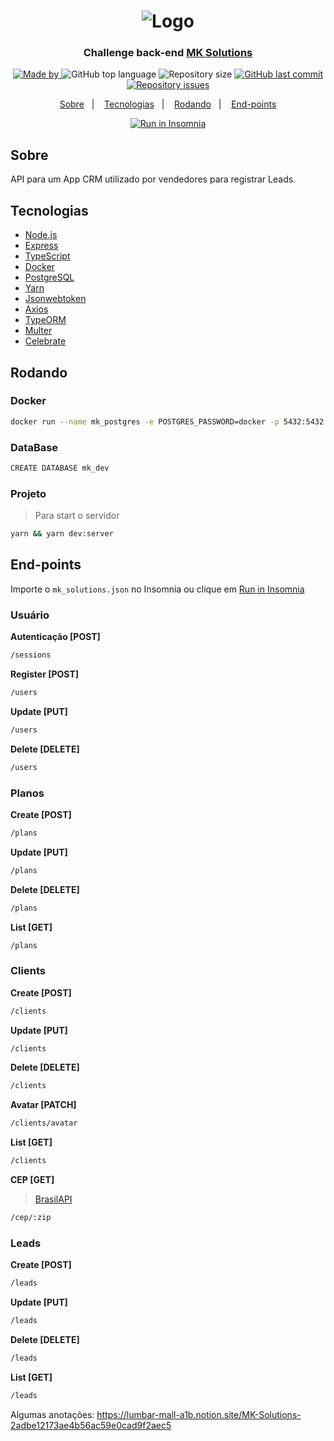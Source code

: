 <h1 align="center">
  <img src="https://www.mksolutions.com.br/wp-content/uploads/2019/10/logo_mk.png" alt="Logo">
</h1>

<h3 align="center">
  Challenge back-end <a href="https://www.mksolutions.com.br/">MK Solutions</a>
</h3>

<p align="center">
  <a href="https://www.linkedin.com/in/lucasfdcampos/">
    <img alt="Made by" src="https://img.shields.io/badge/made%20by-Lucas%20Campos-%2329589D">
  </a>
  <img alt="GitHub top language" src="https://img.shields.io/github/languages/top/lucasfdcampos/mk-solutions-backend?color=%2329589D">
  <img alt="Repository size" src="https://img.shields.io/github/repo-size/lucasfdcampos/mk-solutions-backend?color=%2329589D">
  <a href="https://github.com/lucasfdcampos/mk-solutions-backend/commits/master">
    <img alt="GitHub last commit" src="https://img.shields.io/github/last-commit/lucasfdcampos/mk-solutions-backend?color=%2329589D">
  </a>
  <a href="https://github.com/lucasfdcampos/mk-solutions-backend/issues">
    <img alt="Repository issues" src="https://img.shields.io/github/issues/lucasfdcampos/mk-solutions-backend?color=%2329589D">
  </a>
</p>

<p align="center">
  <a href="#-sobre">Sobre</a>&nbsp;&nbsp;&nbsp;|&nbsp;&nbsp;&nbsp;
  <a href="#-tecnologias">Tecnologias</a>&nbsp;&nbsp;&nbsp;|&nbsp;&nbsp;&nbsp;
  <a href="#-rodando">Rodando</a>&nbsp;&nbsp;&nbsp;|&nbsp;&nbsp;&nbsp;
  <a href="#-end-points">End-points</a>
</p>

<p align="center">
  <a href="https://insomnia.rest/run/?label=&uri=https%3A%2F%2Fraw.githubusercontent.com%2Flucasfdcampos%2Fmk-solutions-backend%2Fmaster%2Fmk_solutions.json" target="_blank">
    <img src="https://insomnia.rest/images/run.svg" alt="Run in Insomnia">
  </a>
</p>

## Sobre

API para um App CRM utilizado por vendedores para registrar Leads.

## Tecnologias

- [Node.js](https://nodejs.org/en/)
- [Express](https://expressjs.com/pt-br/)
- [TypeScript](https://www.typescriptlang.org/)
- [Docker](https://www.docker.com/)
- [PostgreSQL](https://www.postgresql.org/)
- [Yarn](https://yarnpkg.com/)
- [Jsonwebtoken](https://www.npmjs.com/package/jsonwebtoken)
- [Axios](https://www.npmjs.com/package/axios)
- [TypeORM](https://typeorm.io/#/)
- [Multer](https://www.npmjs.com/package/multer)
- [Celebrate](https://github.com/arb/celebrate)

## Rodando

### **Docker**

```bash
docker run --name mk_postgres -e POSTGRES_PASSWORD=docker -p 5432:5432 -d postgres
```

### DataBase

```bash
CREATE DATABASE mk_dev
```

### Projeto
> Para start o servidor

```bash
yarn && yarn dev:server
```

## End-points

Importe o `mk_solutions.json` no Insomnia ou clique em [Run in Insomnia](#insomniaButton)


### **Usuário**

**Autenticação [POST]**
```bash
/sessions
```

**Register [POST]**
```bash
/users
```

**Update [PUT]**
```bash
/users
```

**Delete [DELETE]**
```bash
/users
```

### **Planos**

**Create [POST]**
```bash
/plans
```

**Update [PUT]**
```bash
/plans
```

**Delete [DELETE]**
```bash
/plans
```

**List [GET]**
```bash
/plans
```

### **Clients**

**Create [POST]**
```bash
/clients
```

**Update [PUT]**
```bash
/clients
```

**Delete [DELETE]**
```bash
/clients
```

**Avatar [PATCH]**
```bash
/clients/avatar
```

**List [GET]**
```bash
/clients
```

**CEP [GET]**
> [BrasilAPI](https://github.com/BrasilAPI/BrasilAPI)
```bash
/cep/:zip
```

### **Leads**

**Create [POST]**
```bash
/leads
```

**Update [PUT]**
```bash
/leads
```

**Delete [DELETE]**
```bash
/leads
```

**List [GET]**
```bash
/leads
```

Algumas anotações:
https://lumbar-mall-a1b.notion.site/MK-Solutions-2adbe12173ae4b56ac59e0cad9f2aec5


